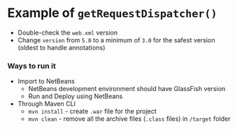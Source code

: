 # Example of `getRequestDispatcher()`
- Double-check the `web.xml` version
- Change `version` from `5.0` to a minimum of `3.0` for the safest version (oldest to handle annotations)

### Ways to run it
- Import to NetBeans
  - NetBeans development environment should have GlassFish version
  - Run and Deploy using NetBeans
- Through Maven CLI
  - `mvn install` - create `.war` file for the project
  - `mvn clean` - remove all the archive files (`.class` files) in `/target` folder